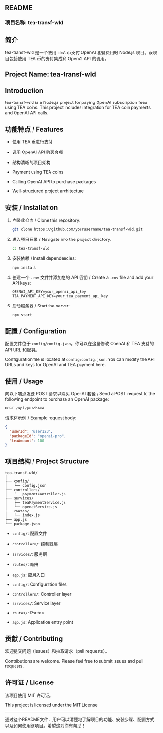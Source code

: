 ## README

### 项目名称: tea-transf-wld

## 简介
tea-transf-wld 是一个使用 TEA 币支付 OpenAI 套餐费用的 Node.js 项目。该项目包括使用 TEA 币的支付集成和 OpenAI API 的调用。

## Project Name: tea-transf-wld

## Introduction
tea-transf-wld is a Node.js project for paying OpenAI subscription fees using TEA coins. This project includes integration for TEA coin payments and OpenAI API calls.

## 功能特点 / Features

- 使用 TEA 币进行支付
- 调用 OpenAI API 购买套餐
- 结构清晰的项目架构

- Payment using TEA coins
- Calling OpenAI API to purchase packages
- Well-structured project architecture

## 安装 / Installation

1. 克隆此仓库 / Clone this repository:
    ```bash
    git clone https://github.com/yourusername/tea-transf-wld.git
    ```

2. 进入项目目录 / Navigate into the project directory:
    ```bash
    cd tea-transf-wld
    ```

3. 安装依赖 / Install dependencies:
    ```bash
    npm install
    ```

4. 创建一个 `.env` 文件并添加您的 API 密钥 / Create a `.env` file and add your API keys:
    ```
    OPENAI_API_KEY=your_openai_api_key
    TEA_PAYMENT_API_KEY=your_tea_payment_api_key
    ```

5. 启动服务器 / Start the server:
    ```bash
    npm start
    ```

## 配置 / Configuration

配置文件位于 `config/config.json`。你可以在这里修改 OpenAI 和 TEA 支付的 API URL 和密钥。

Configuration file is located at `config/config.json`. You can modify the API URLs and keys for OpenAI and TEA payment here.

## 使用 / Usage

向以下端点发送 POST 请求以购买 OpenAI 套餐 / Send a POST request to the following endpoint to purchase an OpenAI package:

```
POST /api/purchase
```

请求体示例 / Example request body:
```json
{
  "userId": "user123",
  "packageId": "openai-pro",
  "teaAmount": 100
}
```

## 项目结构 / Project Structure

```
tea-transf-wld/
│
├── config/
│   └── config.json
├── controllers/
│   └── paymentController.js
├── services/
│   ├── teaPaymentService.js
│   └── openaiService.js
├── routes/
│   └── index.js
├── app.js
└── package.json
```

- `config/`: 配置文件
- `controllers/`: 控制器层
- `services/`: 服务层
- `routes/`: 路由
- `app.js`: 应用入口

- `config/`: Configuration files
- `controllers/`: Controller layer
- `services/`: Service layer
- `routes/`: Routes
- `app.js`: Application entry point

## 贡献 / Contributing

欢迎提交问题（issues）和拉取请求（pull requests）。

Contributions are welcome. Please feel free to submit issues and pull requests.

## 许可证 / License

该项目使用 MIT 许可证。

This project is licensed under the MIT License.

---

通过这个README文件，用户可以清楚地了解项目的功能、安装步骤、配置方式以及如何使用该项目。希望这对你有帮助！

